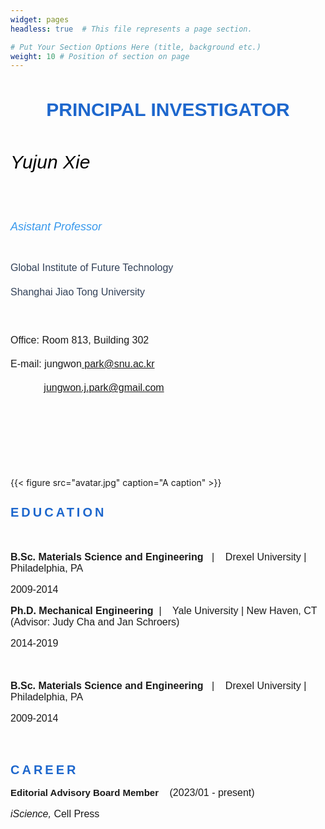 ```yaml
---
widget: pages
headless: true  # This file represents a page section.

# Put Your Section Options Here (title, background etc.)
weight: 10 # Position of section on page
---
```


<div id="comp-lc9gdjax" class="KcpHeO tz5f0K comp-lc9gdjax wixui-rich-text" data-testid="richTextElement"><h1 class="font_0 wixui-rich-text__text" style="font-size:30px; line-height:1.4em; text-align:center"><span style="font-family:avenir-lt-w01_85-heavy1475544,avenir-lt-w05_85-heavy,sans-serif;" class="wixui-rich-text__text"><span style="color:#1D67CD;" class="wixui-rich-text__text"><span style="font-size:30px;" class="wixui-rich-text__text"><span style="font-weight:bold;" class="wixui-rich-text__text"><span style="letter-spacing:normal;" class="wixui-rich-text__text">
      PRINCIPAL INVESTIGATOR</span></span></span></span></span></h1></div>

<div id="comp-lbg5xpdq" class="KcpHeO tz5f0K comp-lbg5xpdq wixui-rich-text" data-testid="richTextElement"><h6 class="font_6 wixui-rich-text__text" style="font-size:30px; line-height:1.4em;"><span style="color:#000000;" class="wixui-rich-text__text"><span style="font-size:30px;" class="wixui-rich-text__text"><span style="letter-spacing:normal;" class="wixui-rich-text__text"><span style="font-family:helvetica-w01-bold,helvetica-w02-bold,helvetica-lt-w10-bold,sans-serif;" class="wixui-rich-text__text">
      Yujun Xie
      </span></span></span></span></h6>

<h6 class="font_6 wixui-rich-text__text" style="font-size:18px; line-height:1.4em;"><span style="color:#3899EC;" class="wixui-rich-text__text"><span style="letter-spacing:normal;" class="wixui-rich-text__text"><span style="font-size:18px;" class="wixui-rich-text__text"><span style="font-family:helvetica-w01-roman,helvetica-w02-roman,helvetica-lt-w10-roman,sans-serif;" class="wixui-rich-text__text"><span style="font-style:italic;" class="wixui-rich-text__text">A</span></span></span><span style="font-size:18px;" class="wixui-rich-text__text"><span style="font-family:helvetica-w01-roman,helvetica-w02-roman,helvetica-lt-w10-roman,sans-serif;" class="wixui-rich-text__text"><span style="font-style:italic;" class="wixui-rich-text__text">sist</span></span></span><span style="font-size:18px;" class="wixui-rich-text__text"><span style="font-family:helvetica-w01-roman,helvetica-w02-roman,helvetica-lt-w10-roman,sans-serif;" class="wixui-rich-text__text"><span style="font-style:italic;" class="wixui-rich-text__text">ant P</span></span></span><span style="font-size:18px;" class="wixui-rich-text__text"><span style="font-family:helvetica-w01-roman,helvetica-w02-roman,helvetica-lt-w10-roman,sans-serif;" class="wixui-rich-text__text"><span style="font-style:italic;" class="wixui-rich-text__text">rof</span></span></span><span style="font-size:18px;" class="wixui-rich-text__text"><span style="font-family:helvetica-w01-roman,helvetica-w02-roman,helvetica-lt-w10-roman,sans-serif;" class="wixui-rich-text__text"><span style="font-style:italic;" class="wixui-rich-text__text">e</span></span></span><span style="font-size:18px;" class="wixui-rich-text__text"><span style="font-family:helvetica-w01-roman,helvetica-w02-roman,helvetica-lt-w10-roman,sans-serif;" class="wixui-rich-text__text"><span style="font-style:italic;" class="wixui-rich-text__text">ss</span></span></span><span style="font-size:18px;" class="wixui-rich-text__text"><span style="font-family:helvetica-w01-roman,helvetica-w02-roman,helvetica-lt-w10-roman,sans-serif;" class="wixui-rich-text__text"><span style="font-style:italic;" class="wixui-rich-text__text">or</span></span></span></span></span></h6>

<p class="font_8 wixui-rich-text__text" style="font-size:16px; line-height:1.4em;"><span style="color:#324158;" class="wixui-rich-text__text"><span style="font-size:16px;" class="wixui-rich-text__text"><span style="font-family:arial,ｍｓ ｐゴシック,ms pgothic,돋움,dotum,helvetica,sans-serif;" class="wixui-rich-text__text"><span style="letter-spacing:normal;" class="wixui-rich-text__text">
Global Institute of Future Technology</span></span></span></span></p>

<p class="font_8 wixui-rich-text__text" style="font-size:16px; line-height:1.4em;"><span style="color:#324158;" class="wixui-rich-text__text"><span style="font-size:16px;" class="wixui-rich-text__text"><span style="font-family:arial,ｍｓ ｐゴシック,ms pgothic,돋움,dotum,helvetica,sans-serif;" class="wixui-rich-text__text"><span style="letter-spacing:normal;" class="wixui-rich-text__text">
Shanghai Jiao Tong University</span></span></span></span></p>

<p class="font_8 wixui-rich-text__text" style="font-size:16px; line-height:1.4em;"><span style="color:#324158;" class="wixui-rich-text__text"><span style="font-family:arial,ｍｓ ｐゴシック,ms pgothic,돋움,dotum,helvetica,sans-serif;" class="wixui-rich-text__text"><span style="letter-spacing:normal;" class="wixui-rich-text__text"><span style="font-size:16px;" class="wixui-rich-text__text"><span class="wixGuard wixui-rich-text__text">​</span></span></span></span></span></p>

<p class="font_8 wixui-rich-text__text" style="font-size:16px; line-height:1.4em;"><span style="font-size:16px;" class="wixui-rich-text__text"><span style="font-family:arial,ｍｓ ｐゴシック,ms pgothic,돋움,dotum,helvetica,sans-serif;" class="wixui-rich-text__text"><span style="letter-spacing:normal;" class="wixui-rich-text__text">
Office: Room 813, Building 302</span></span></span></p>

<p class="font_8 wixui-rich-text__text" style="font-size:16px; line-height:1.4em;"><span style="font-family:arial,ｍｓ ｐゴシック,ms pgothic,돋움,dotum,helvetica,sans-serif;" class="wixui-rich-text__text"><span style="letter-spacing:normal;" class="wixui-rich-text__text"><span style="font-size:16px;" class="wixui-rich-text__text">
E-mail: jungwon</span><span style="font-size:16px;" class="wixui-rich-text__text"><a data-auto-recognition="true" href="mailto:park@snu.ac.kr" class="wixui-rich-text__text">
park@snu.ac.kr</a></span></span></span></p>

<p class="font_8 wixui-rich-text__text" style="font-size:16px; line-height:1.4em;"><span style="font-family:arial,ｍｓ ｐゴシック,ms pgothic,돋움,dotum,helvetica,sans-serif;" class="wixui-rich-text__text"><span style="letter-spacing:normal;" class="wixui-rich-text__text"><span style="font-size:16px;" class="wixui-rich-text__text">&nbsp; &nbsp; &nbsp; &nbsp; &nbsp; &nbsp; <a data-auto-recognition="true" href="mailto:jungwon.j.park@gmail.com" class="wixui-rich-text__text">
jungwon.j.park@gmail.com</a></span><span style="font-size:16px;" class="wixui-rich-text__text"> </span></span></span></p>

<p class="font_8 wixui-rich-text__text" style="font-size:16px; line-height:1.4em;"><span style="font-family:arial,ｍｓ ｐゴシック,ms pgothic,돋움,dotum,helvetica,sans-serif;" class="wixui-rich-text__text"><span style="letter-spacing:normal;" class="wixui-rich-text__text"><span class="inherit-font-size wixui-rich-text__text" style="font-size:16px;"><span class="wixGuard wixui-rich-text__text">​</span></span></span></span></p>

<p class="font_8 wixui-rich-text__text" style="font-size:16px; line-height:1.4em;"><span style="font-family:arial,ｍｓ ｐゴシック,ms pgothic,돋움,dotum,helvetica,sans-serif;" class="wixui-rich-text__text"><span style="letter-spacing:normal;" class="wixui-rich-text__text"><span class="inherit-font-size wixui-rich-text__text" style="font-size:16px;"><span class="wixGuard wixui-rich-text__text">​</span></span></span></span></p>

<p class="font_8 wixui-rich-text__text" style="font-size:16px; line-height:1.4em;"><span style="font-family:arial,ｍｓ ｐゴシック,ms pgothic,돋움,dotum,helvetica,sans-serif;" class="wixui-rich-text__text"><span style="letter-spacing:normal;" class="wixui-rich-text__text"><span class="inherit-font-size wixui-rich-text__text" style="font-size:16px;"><span class="wixGuard wixui-rich-text__text">​</span></span></span></span></p></div><div id="comp-lbg5xpds" class="MazNVa comp-lbg5xpds wixui-image" title="unnamed.jpg"><div data-testid="linkElement" class="j7pOnl"><wow-image id="img_comp-lbg5xpds" class="HlRz5e BI8PVQ" data-image-info="{&quot;containerId&quot;:&quot;comp-lbg5xpds&quot;,&quot;displayMode&quot;:&quot;fill&quot;,&quot;targetWidth&quot;:311,&quot;targetHeight&quot;:396,&quot;isLQIP&quot;:false,&quot;imageData&quot;:{&quot;width&quot;:3280,&quot;height&quot;:4928,&quot;uri&quot;:&quot;d1ae41_3979c43da53c4c128d40391dd4efc561~mv2.png&quot;,&quot;name&quot;:&quot;교수님 사진 2023 03.png&quot;,&quot;displayMode&quot;:&quot;fill&quot;,&quot;crop&quot;:{&quot;x&quot;:0,&quot;y&quot;:267,&quot;width&quot;:3280,&quot;height&quot;:4181,&quot;svgId&quot;:&quot;909695c1e003409ba70b5561666c7c4d.svg&quot;}}}" data-bg-effect-name="" data-has-ssr-src="">
<!-- <img src="https://github.com/fannie1208/EM-research-group/blob/76fa1d1cf1aacb1d311cc0eab03dfc5832d847a9/content/authors/admin/avatar.jpg" alt="Yujun Xie.png" style="width:311px;height:396px;object-fit:cover" srcSet="https://static.wixstatic.com/media/d1ae41_3979c43da53c4c128d40391dd4efc561~mv2.png/v1/crop/x_0,y_267,w_3280,h_4181/fill/w_311,h_396,al_c,q_85,usm_0.66_1.00_0.01,enc_auto/%EA%B5%90%EC%88%98%EB%8B%98%20%EC%82%AC%EC%A7%84%202023%2003.png 1x, https://static.wixstatic.com/media/d1ae41_3979c43da53c4c128d40391dd4efc561~mv2.png/v1/crop/x_0,y_267,w_3280,h_4181/fill/w_622,h_792,al_c,q_90,usm_0.66_1.00_0.01,enc_auto/%EA%B5%90%EC%88%98%EB%8B%98%20%EC%82%AC%EC%A7%84%202023%2003.png 2x" fetchpriority="high"/> -->
{{< figure src="avatar.jpg" caption="A caption" >}}
</wow-image></div></div><div id="comp-lfq71qpv" class="comp-lfq71qpv SPY_vo"><div data-mesh-id="comp-lfq71qpvinlineContent" data-testid="inline-content" class=""><div data-mesh-id="comp-lfq71qpvinlineContent-gridContainer" data-testid="mesh-container-content"><div id="comp-lbg5xpdw" class="KcpHeO tz5f0K comp-lbg5xpdw wixui-rich-text" data-testid="richTextElement"><h2 class="font_2 wixui-rich-text__text" style="font-size:20px; line-height:normal;"><span style="color:#1D67CD;" class="wixui-rich-text__text"><span style="letter-spacing:0.2em;" class="wixui-rich-text__text"><span style="font-size:20px;" class="wixui-rich-text__text"><span style="font-family:avenir-lt-w01_85-heavy1475544,sans-serif;" class="wixui-rich-text__text">
EDUCATION</span></span></span></span></h2></div>

<div id="comp-lbg5xpdy" class="KcpHeO tz5f0K comp-lbg5xpdy wixui-rich-text" data-testid="richTextElement">
<p class="font_8 wixui-rich-text__text" style="font-size:16px; line-height:normal;"><span style="font-family:arial,ｍｓ ｐゴシック,ms pgothic,돋움,dotum,helvetica,sans-serif;" class="wixui-rich-text__text"><span style="font-weight:bold;" class="wixui-rich-text__text"><span style="letter-spacing:normal;" class="wixui-rich-text__text"><span style="font-size:16px;" class="wixui-rich-text__text"><span class="wixGuard wixui-rich-text__text">​</span></span></span></span></span></p>

<p class="font_8 wixui-rich-text__text" style="font-size:16px; line-height:normal;"><span style="font-family:arial,ｍｓ ｐゴシック,ms pgothic,돋움,dotum,helvetica,sans-serif;" class="wixui-rich-text__text"><span style="letter-spacing:normal;" class="wixui-rich-text__text"><span style="font-size:16px;" class="wixui-rich-text__text"><span style="font-weight:bold;" class="wixui-rich-text__text">
B.Sc. Materials Science and Engineering</span>&nbsp; &nbsp;|&nbsp; &nbsp;</span></span><span style="letter-spacing:normal;" class="wixui-rich-text__text"><span style="font-size:16px;" class="wixui-rich-text__text">
Drexel University | Philadelphia, PA</span></span></span></p>

<p class="font_8 wixui-rich-text__text" style="font-size:16px; line-height:normal;"><span style="font-family:arial,ｍｓ ｐゴシック,ms pgothic,돋움,dotum,helvetica,sans-serif;" class="wixui-rich-text__text"><span style="letter-spacing:normal;" class="wixui-rich-text__text"><span style="font-size:16px;" class="wixui-rich-text__text">
2009-2014</span></span></span></p>

<p class="font_8 wixui-rich-text__text" style="font-size:16px; line-height:normal;"><span style="font-family:arial,ｍｓ ｐゴシック,ms pgothic,돋움,dotum,helvetica,sans-serif;" class="wixui-rich-text__text"><span style="font-weight:bold;" class="wixui-rich-text__text"><span style="letter-spacing:normal;" class="wixui-rich-text__text"><span style="font-size:16px;" class="wixui-rich-text__text">
Ph.D. Mechanical Engineering</span></span></span>​ &nbsp;|&nbsp; &nbsp;<span style="letter-spacing:normal;" class="wixui-rich-text__text"><span style="font-size:16px;" class="wixui-rich-text__text">
Yale University | New Haven, CT&nbsp;</span></span><br class="wixui-rich-text__text">
<span style="letter-spacing:normal;" class="wixui-rich-text__text"><span style="font-size:16px;" class="wixui-rich-text__text">
(Advisor: Judy Cha and Jan Schroers)</span></span></span></p>

<p class="font_8 wixui-rich-text__text" style="font-size:16px; line-height:normal;"><span style="font-family:arial,ｍｓ ｐゴシック,ms pgothic,돋움,dotum,helvetica,sans-serif;" class="wixui-rich-text__text"><span style="letter-spacing:normal;" class="wixui-rich-text__text"><span style="font-size:16px;" class="wixui-rich-text__text">
2014-2019</span></span></span></p>

<p class="font_8 wixui-rich-text__text" style="font-size:16px; line-height:normal;"><span style="font-family:arial,ｍｓ ｐゴシック,ms pgothic,돋움,dotum,helvetica,sans-serif;" class="wixui-rich-text__text"><span style="font-weight:bold;" class="wixui-rich-text__text"><span style="letter-spacing:normal;" class="wixui-rich-text__text"><span style="font-size:16px;" class="wixui-rich-text__text"><span class="wixGuard wixui-rich-text__text">​</span></span></span></span></span></p>

<p class="font_8 wixui-rich-text__text" style="font-size:16px; line-height:normal;"><span style="font-family:arial,ｍｓ ｐゴシック,ms pgothic,돋움,dotum,helvetica,sans-serif;" class="wixui-rich-text__text"><span style="letter-spacing:normal;" class="wixui-rich-text__text"><span style="font-size:16px;" class="wixui-rich-text__text"><span style="font-weight:bold;" class="wixui-rich-text__text">
B.Sc. Materials Science and Engineering</span>&nbsp; &nbsp;|&nbsp; &nbsp;</span></span><span style="letter-spacing:normal;" class="wixui-rich-text__text"><span style="font-size:16px;" class="wixui-rich-text__text">
Drexel University | Philadelphia, PA</span></span></span></p>

<p class="font_8 wixui-rich-text__text" style="font-size:16px; line-height:normal;"><span style="font-family:arial,ｍｓ ｐゴシック,ms pgothic,돋움,dotum,helvetica,sans-serif;" class="wixui-rich-text__text"><span style="letter-spacing:normal;" class="wixui-rich-text__text"><span style="font-size:16px;" class="wixui-rich-text__text">
2009-2014</span></span></span></p>

<p class="font_8 wixui-rich-text__text" style="font-size:16px; line-height:normal;"><span style="font-family:arial,ｍｓ ｐゴシック,ms pgothic,돋움,dotum,helvetica,sans-serif;" class="wixui-rich-text__text"><span style="letter-spacing:normal;" class="wixui-rich-text__text"><span style="font-size:16px;" class="wixui-rich-text__text"><span class="wixGuard wixui-rich-text__text">​</span></span></span></span></p></div><div id="comp-lbg5xpdz" class="KcpHeO tz5f0K comp-lbg5xpdz wixui-rich-text" data-testid="richTextElement"><h2 class="font_2 wixui-rich-text__text" style="font-size:20px; line-height:normal;"><span style="color:#1D67CD;" class="wixui-rich-text__text"><span style="letter-spacing:0.2em;" class="wixui-rich-text__text"><span style="font-size:20px;" class="wixui-rich-text__text"><span style="font-family:avenir-lt-w01_85-heavy1475544,sans-serif;" class="wixui-rich-text__text">
CAREER</span></span></span></span></h2></div><div id="comp-lbg5xpe1" class="KcpHeO tz5f0K comp-lbg5xpe1 wixui-rich-text" data-testid="richTextElement"><p class="font_8 wixui-rich-text__text" style="line-height:normal; font-size:15px;"><span style="font-weight:bold;" class="wixui-rich-text__text"><span style="font-family:arial, &quot;ｍｓ ｐゴシック&quot;, &quot;ms pgothic&quot;, 돋움, dotum, helvetica, sans-serif;" class="wixui-rich-text__text"><span style="letter-spacing:normal;" class="wixui-rich-text__text">
Editorial Advisory Board Member
<span style="font-size:16px;" class="wixui-rich-text__text">&nbsp;</span><span style="font-size:16px;" class="wixui-rich-text__text">&nbsp;</span></span></span></span><span style="font-size:16px; font-family:arial, &quot;ｍｓ ｐゴシック&quot;, &quot;ms pgothic&quot;, 돋움, dotum, helvetica, sans-serif;" class="wixui-rich-text__text"><span style="letter-spacing:normal;" class="wixui-rich-text__text">
(2023/01 - present)</span></span></p>

<p class="font_8 wixui-rich-text__text" style="font-size:16px; line-height:normal;"><span style="font-style:italic;" class="wixui-rich-text__text"><span style="font-size:16px;" class="wixui-rich-text__text"><span style="font-family:arial,ｍｓ ｐゴシック,ms pgothic,돋움,dotum,helvetica,sans-serif;" class="wixui-rich-text__text"><span style="letter-spacing:normal;" class="wixui-rich-text__text">iScience,&nbsp;</span></span></span></span><span style="font-size:16px;" class="wixui-rich-text__text"><span style="font-family:arial,ｍｓ ｐゴシック,ms pgothic,돋움,dotum,helvetica,sans-serif;" class="wixui-rich-text__text"><span style="letter-spacing:normal;" class="wixui-rich-text__text">Cell Press</span></span></span></p>

</div></div></div></div>